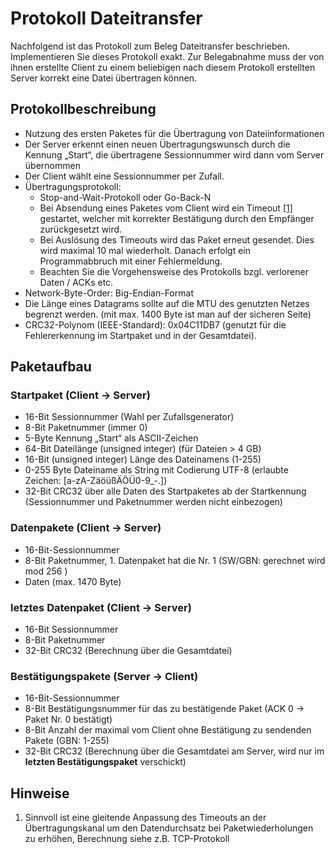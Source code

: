 # Protokoll Dateitransfer

Nachfolgend ist das Protokoll zum Beleg Dateitransfer beschrieben. Implementieren Sie dieses Protokoll exakt. Zur Belegabnahme muss der von ihnen erstellte Client zu einem beliebigen nach diesem Protokoll erstellten Server korrekt eine Datei übertragen können.

## Protokollbeschreibung
* Nutzung des ersten Paketes für die Übertragung von Dateiinformationen
* Der Server erkennt einen neuen Übertragungswunsch durch die Kennung „Start“, die übertragene Sessionnummer wird dann vom Server übernommen
* Der Client wählt eine Sessionnummer per Zufall.
* Übertragungsprotokoll: 
  * Stop-and-Wait-Protokoll oder Go-Back-N
  * Bei Absendung eines Paketes vom Client wird ein Timeout [[1]](#hinweise) gestartet, welcher mit korrekter Bestätigung durch den Empfänger zurückgesetzt wird.
  * Bei Auslösung des Timeouts wird das Paket erneut gesendet. Dies wird maximal 10 mal wiederholt. Danach erfolgt ein Programmabbruch mit einer Fehlermeldung. 
  * Beachten Sie die Vorgehensweise des Protokolls bzgl. verlorener Daten / ACKs etc.
* Network-Byte-Order:  Big-Endian-Format
* Die Länge eines Datagrams sollte auf die MTU des genutzten Netzes begrenzt werden. (mit max. 1400 Byte ist man auf der sicheren Seite)
* CRC32-Polynom (IEEE-Standard): 0x04C11DB7 (genutzt für die Fehlererkennung im Startpaket und in der Gesamtdatei). 


## Paketaufbau

### Startpaket (Client -> Server)
* 16-Bit Sessionnummer (Wahl per Zufallsgenerator)
*  8-Bit Paketnummer (immer 0)
*  5-Byte Kennung „Start“  als ASCII-Zeichen
* 64-Bit Dateilänge (unsigned integer) (für Dateien > 4 GB)
* 16-Bit (unsigned integer) Länge des Dateinamens  (1-255)
* 0-255 Byte Dateiname als String mit Codierung UTF-8 (erlaubte Zeichen: [a-zA-ZäöüßÄÖÜ0-9_\-\.])
* 32-Bit CRC32 über alle Daten des Startpaketes ab der Startkennung (Sessionnummer und Paketnummer werden nicht einbezogen)

### Datenpakete (Client -> Server)
* 16-Bit-Sessionnummer
*  8-Bit Paketnummer, 1. Datenpaket hat die Nr. 1  (SW/GBN: gerechnet wird mod 256 )
* Daten (max. 1470 Byte)

### letztes Datenpaket (Client -> Server)
* 16-Bit Sessionnummer
*  8-Bit Paketnummer
* 32-Bit CRC32 (Berechnung über die Gesamtdatei)

### Bestätigungspakete (Server -> Client)
* 16-Bit-Sessionnummer
*  8-Bit Bestätigungsnummer für das zu bestätigende Paket  (ACK 0 → Paket Nr. 0 bestätigt)  
*  8-Bit Anzahl der maximal vom Client ohne Bestätigung zu sendenden Pakete (GBN: 1-255)
* 32-Bit CRC32 (Berechnung über die Gesamtdatei am Server, wird nur im **letzten Bestätigungspaket** verschickt)

## Hinweise

1. Sinnvoll ist eine gleitende Anpassung des Timeouts an der Übertragungskanal um den Datendurchsatz bei Paketwiederholungen zu erhöhen, Berechnung siehe z.B. TCP-Protokoll
